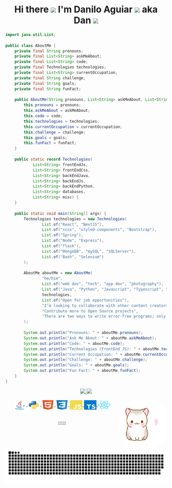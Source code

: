 <h1 align="center">
Hi there <img src="https://media.giphy.com/media/WUlplcMpOCEmTGBtBW/giphy.gif" width="40px"> I'm Danilo Aguiar <img src="https://media.giphy.com/media/VgCDAzcKvsR6OM0uWg/giphy.gif" width="50"> aka Dan <img src="https://user-images.githubusercontent.com/5679180/79618120-0daffb80-80be-11ea-819e-d2b0fa904d07.gif" width="27px">
</h1>

```java
import java.util.List;

public class AboutMe {
    private final String pronouns;
    private final List<String> askMeAbout;
    private final List<String> code;
    private final Technologies technologies;
    private final List<String> currentOccupation;
    private final String challenge;
    private final String goals;
    private final String funFact;

    public AboutMe(String pronouns, List<String> askMeAbout, List<String> code, Technologies technologies, List<String> currentOccupation, String challenge, String goals, String funFact) {
        this.pronouns = pronouns;
        this.askMeAbout = askMeAbout;
        this.code = code;
        this.technologies = technologies;
        this.currentOccupation = currentOccupation;
        this.challenge = challenge;
        this.goals = goals;
        this.funFact = funFact;
    }

    public static record Technologies(
            List<String> frontEndJs, 
            List<String> frontEndCss, 
            List<String> backEndJava, 
            List<String> backEndJs, 
            List<String> backEndPython, 
            List<String> databases, 
            List<String> misc) {
    }

    public static void main(String[] args) {
        Technologies technologies = new Technologies(
                List.of("React", "NextJS"),
                List.of("scss", "styled-components", "Bootstrap"),
                List.of("Spring"),
                List.of("Node", "Express"),
                List.of("flask"),
                List.of("MongoDB", "mySQL", "SQLServer"),
                List.of("Bash", "Selenium")
        );

        AboutMe aboutMe = new AboutMe(
                "he/him",
                List.of("web dev", "tech", "app dev", "photography"),
                List.of("Java", "Python", "Javascript", "Typescript", "HTML", "CSS", "React"),
                technologies,
                List.of("Open for job opportunities"),
                "I’m looking to collaborate with other content creators",
                "Contribute more to Open Source projects",
                "There are two ways to write error-free programs; only the third one works"
        );

        System.out.println("Pronouns: " + aboutMe.pronouns);
        System.out.println("Ask Me About: " + aboutMe.askMeAbout);
        System.out.println("Code: " + aboutMe.code);
        System.out.println("Technologies (FrontEnd JS): " + aboutMe.technologies.frontEndJs());
        System.out.println("Current Occupation: " + aboutMe.currentOccupation);
        System.out.println("Challenge: " + aboutMe.challenge);
        System.out.println("Goals: " + aboutMe.goals);
        System.out.println("Fun Fact: " + aboutMe.funFact);
    }
}


```

<div align="center">
  <a href="https://github.com/cutekitten000">
  <img height="180em" src="https://github-readme-stats.vercel.app/api?username=cutekitten000&show_icons=true&theme=dracula&include_all_commits=false&count_private=true"/>
  <img height="180em" src="https://github-readme-stats.vercel.app/api/top-langs/?username=cutekitten000&layout=compact&langs_count=7&theme=dracula"/>
</div>
<div style="display: inline_block" align="center"><br>
  <img align="center" alt="Dan-Java" height="30" width="40" src="https://raw.githubusercontent.com/devicons/devicon/master/icons/java/java-original.svg" >
  <img align="center" alt="Dan-Python" height="30" width="40" src="https://raw.githubusercontent.com/devicons/devicon/master/icons/python/python-original.svg">
  <img align="center" alt="Dan-HTML" height="30" width="40" src="https://raw.githubusercontent.com/devicons/devicon/master/icons/html5/html5-original.svg">
  <img align="center" alt="Dan-CSS" height="30" width="40" src="https://raw.githubusercontent.com/devicons/devicon/master/icons/css3/css3-original.svg">
  <img align="center" alt="Dan-Js" height="30" width="40" src="https://raw.githubusercontent.com/devicons/devicon/master/icons/javascript/javascript-plain.svg">
  <img align="center" alt="Dan-Ts" height="30" width="40" src="https://raw.githubusercontent.com/devicons/devicon/master/icons/typescript/typescript-plain.svg">
  <img align="center" alt="Dan-React" height="30" width="40" src="https://raw.githubusercontent.com/devicons/devicon/master/icons/react/react-original.svg">
  
  <img align="right" alt="Dan-pic" height="150" style="border-radius:50px;" src="https://github.com/cutekitten001/cutekitten001/blob/cabfb9958b146d4b6ddf8d2256d2769909e41bd7/tumblr_mjso17bD5O1rjcxgso1_400.gif">
</div>
 
 ##
  
 <div>
   
<section align="center">
----
</section>
   
  ![Snake animation](https://github.com/cutekitten001/cutekitten001/blob/cabfb9958b146d4b6ddf8d2256d2769909e41bd7/github-contribution-grid-snake.svg) 
 
 </div>
